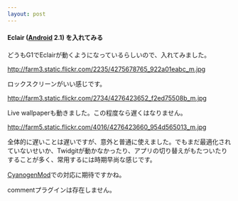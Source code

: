 ```yaml
---
layout: post
---
```

<h4>Eclair (<a href="http://www.android.com/">Android</a> 2.1) を入れてみる</h4>
<p>どうもG1でEclairが動くようになっているらしいので、入れてみました。</p>
<p><a href="http://farm3.static.flickr.com/2235/4275678765_922a01eabc_m.jpg">http://farm3.static.flickr.com/2235/4275678765_922a01eabc_m.jpg</a></p>
<p>ロックスクリーンがいい感じです。</p>
<p><a href="http://farm3.static.flickr.com/2734/4276423652_f2ed75508b_m.jpg">http://farm3.static.flickr.com/2734/4276423652_f2ed75508b_m.jpg</a></p>
<p>Live wallpaperも動きました。この程度なら遅くはなりません。</p>
<p><a href="http://farm5.static.flickr.com/4016/4276423660_954d565013_m.jpg">http://farm5.static.flickr.com/4016/4276423660_954d565013_m.jpg</a></p>
<p>全体的に遅いことは遅いですが、意外と普通に使えました。でもまだ最適化されていないせいか、Twidgitが動かなかったり、アプリの切り替えがもたついたりすることが多く、常用するには時期早尚な感じです。</p>
<p><a href="http://www.cyanogenmod.com/">CyanogenMod</a>での対応に期待ですかね。</p>
<p><span class="error">commentプラグインは存在しません。</span> </p>
